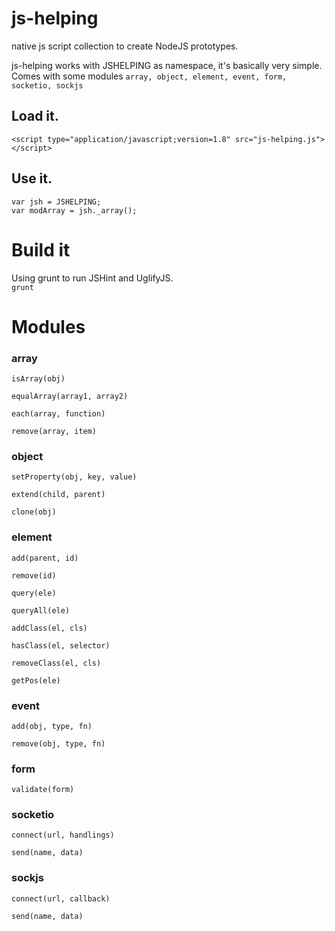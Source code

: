 # js-helping

native js script collection to create NodeJS prototypes.

js-helping works with JSHELPING as namespace, it's basically very simple.  
Comes with some modules `array, object, element, event, form, socketio, sockjs`

## Load it.

    <script type="application/javascript;version=1.8" src="js-helping.js"></script>

## Use it.

    var jsh = JSHELPING;
    var modArray = jsh._array();

# Build it

Using grunt to run JSHint and UglifyJS.  
`grunt`

# Modules

### array
`isArray(obj)`

`equalArray(array1, array2)`

`each(array, function)`

`remove(array, item)`

### object
`setProperty(obj, key, value)`

`extend(child, parent)`

`clone(obj)`

### element
`add(parent, id)`

`remove(id)`

`query(ele)`

`queryAll(ele)`

`addClass(el, cls)`

`hasClass(el, selector)`

`removeClass(el, cls)`

`getPos(ele)`

### event
`add(obj, type, fn)`

`remove(obj, type, fn)`

### form
`validate(form)`

### socketio
`connect(url, handlings)`

`send(name, data)`

### sockjs
`connect(url, callback)`

`send(name, data)`
